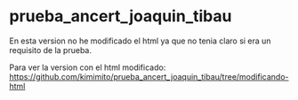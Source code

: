# prueba_ancert_joaquin_tibau
En esta version no he modificado el html ya que no tenia claro si era un requisito de la prueba.

Para ver la version con el html modificado: https://github.com/kimimito/prueba_ancert_joaquin_tibau/tree/modificando-html

